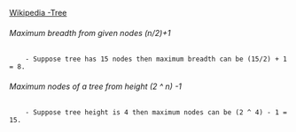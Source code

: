 [Wikipedia -Tree](https://en.wikipedia.org/wiki/Tree_(data_structure))


###### Maximum breadth from given nodes (n/2)+1
        - Suppose tree has 15 nodes then maximum breadth can be (15/2) + 1 = 8.
        
###### Maximum nodes of a tree from height (2 ^ n) -1
        - Suppose tree height is 4 then maximum nodes can be (2 ^ 4) - 1 = 15.

